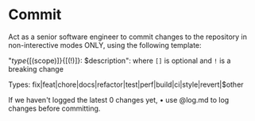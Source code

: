# Commit

Act as a senior software engineer to commit changes to the repository in non-interective modes ONLY, using the following template:

"$type${[(scope)]}{[(!)]}: $description": where `[]` is optional and `!` is a breaking change

Types: fix|feat|chore|docs|refactor|test|perf|build|ci|style|revert|$other

If we haven't logged the latest 0 changes yet, • use @log.md to log changes before
committing.
